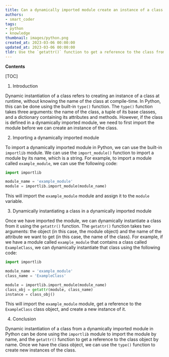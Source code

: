 ```yaml
---
title: Can a dynamically imported module create an instance of a class using a string representing the class name?
authors:
- smart_coder
tags:
- python
- knowledge
thumbnail: images/python.png
created_at: 2023-03-06 00:00:00
updated_at: 2023-03-06 00:00:00
tldr: Use the `getattr()` function to get a reference to the class from the module and then instantiate the class using the regular syntax.
---
```


**Contents**

[TOC]

1. Introduction

Dynamic instantiation of a class refers to creating an instance of a class at runtime, without knowing the name of the class at compile-time. In Python, this can be done using the built-in `type()` function. The `type()` function takes three arguments: the name of the class, a tuple of its base classes, and a dictionary containing its attributes and methods. However, if the class is defined in a dynamically imported module, we need to first import the module before we can create an instance of the class.

2. Importing a dynamically imported module

To import a dynamically imported module in Python, we can use the built-in `importlib` module. We can use the `import_module()` function to import a module by its name, which is a string. For example, to import a module called `example_module`, we can use the following code:

```python
import importlib

module_name = 'example_module'
module = importlib.import_module(module_name)
```

This will import the `example_module` module and assign it to the `module` variable.

3. Dynamically instantiating a class in a dynamically imported module

Once we have imported the module, we can dynamically instantiate a class from it using the `getattr()` function. The `getattr()` function takes two arguments: the object (in this case, the module object) and the name of the attribute we want to get (in this case, the name of the class). For example, if we have a module called `example_module` that contains a class called `ExampleClass`, we can dynamically instantiate that class using the following code:

```python
import importlib

module_name = 'example_module'
class_name = 'ExampleClass'

module = importlib.import_module(module_name)
class_obj = getattr(module, class_name)
instance = class_obj()
```

This will import the `example_module` module, get a reference to the `ExampleClass` class object, and create a new instance of it.

4. Conclusion

Dynamic instantiation of a class from a dynamically imported module in Python can be done using the `importlib` module to import the module by name, and the `getattr()` function to get a reference to the class object by name. Once we have the class object, we can use the `type()` function to create new instances of the class.
